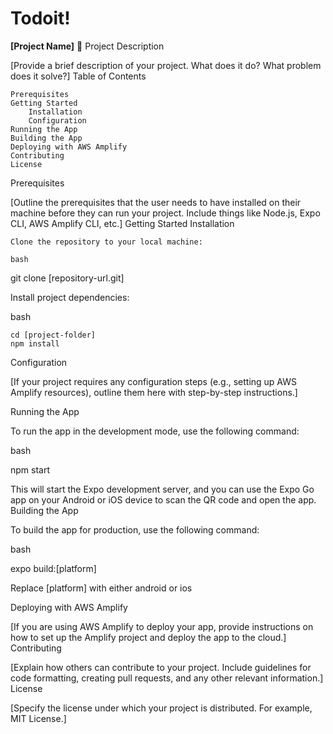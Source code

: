 # Todoit!


**[Project Name]**
📝 Project Description

[Provide a brief description of your project. What does it do? What problem does it solve?]
Table of Contents

    Prerequisites
    Getting Started
        Installation
        Configuration
    Running the App
    Building the App
    Deploying with AWS Amplify
    Contributing
    License

Prerequisites

[Outline the prerequisites that the user needs to have installed on their machine before they can run your project. Include things like Node.js, Expo CLI, AWS Amplify CLI, etc.]
Getting Started
Installation

    Clone the repository to your local machine:

    bash

git clone [repository-url.git]

Install project dependencies:

bash

    cd [project-folder]
    npm install

Configuration

[If your project requires any configuration steps (e.g., setting up AWS Amplify resources), outline them here with step-by-step instructions.]

Running the App

To run the app in the development mode, use the following command:

bash

npm start

This will start the Expo development server, and you can use the Expo Go app on your Android or iOS device to scan the QR code and open the app.
Building the App

To build the app for production, use the following command:

bash

expo build:[platform]

Replace [platform] with either android or ios

Deploying with AWS Amplify

[If you are using AWS Amplify to deploy your app, provide instructions on how to set up the Amplify project and deploy the app to the cloud.]
Contributing

[Explain how others can contribute to your project. Include guidelines for code formatting, creating pull requests, and any other relevant information.]
License

[Specify the license under which your project is distributed. For example, MIT License.]
